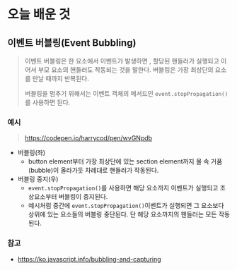 # 오늘 배운 것

## 이벤트 버블링(Event Bubbling)

> 이벤트 버블링은 한 요소에서 이벤트가 발생하면 , 할당된 핸들러가 실행되고 이어서 부모 요소의 핸들러도 작동되는 것을 말한다. 버블링은 가장 최상단의 요소를 만날 때까지 반복된다.
>
> 버블링을 멈추기 위해서는 이벤트 객체의 메서드인 `event.stopPropagation()`를 사용하면 된다.

### 예시

> https://codepen.io/harrycod/pen/wvGNpdb

+ 버블링(좌)
  + button element부터 가장 최상단에 있는 section element까지 물 속 거품(bubble)이 올라가듯 차례대로 핸들러가 작동된다.
+ 버블링 중지(우) 
  + `event.stopPropagation()`를 사용하면 해당 요소까지 이벤트가 실행되고 조상요소부터 버블링이 중지된다.
  + 예시처럼 중간에 `event.stopPropagation()`이벤트가 실행되면 그 요소보다 상위에 있는 요소들의 버블링 중단된다. 단 해당 요소까지의 핸들러는 모든 작동된다.

### 참고

+ https://ko.javascript.info/bubbling-and-capturing

